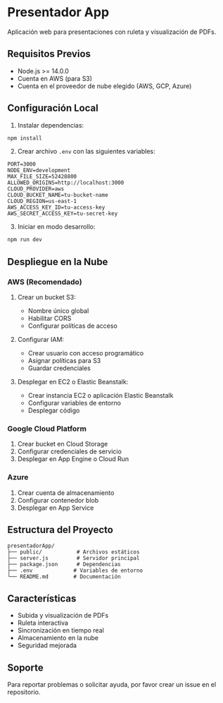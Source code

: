 # Presentador App

Aplicación web para presentaciones con ruleta y visualización de PDFs.

## Requisitos Previos

- Node.js >= 14.0.0
- Cuenta en AWS (para S3)
- Cuenta en el proveedor de nube elegido (AWS, GCP, Azure)

## Configuración Local

1. Instalar dependencias:
```bash
npm install
```

2. Crear archivo `.env` con las siguientes variables:
```env
PORT=3000
NODE_ENV=development
MAX_FILE_SIZE=52428800
ALLOWED_ORIGINS=http://localhost:3000
CLOUD_PROVIDER=aws
CLOUD_BUCKET_NAME=tu-bucket-name
CLOUD_REGION=us-east-1
AWS_ACCESS_KEY_ID=tu-access-key
AWS_SECRET_ACCESS_KEY=tu-secret-key
```

3. Iniciar en modo desarrollo:
```bash
npm run dev
```

## Despliegue en la Nube

### AWS (Recomendado)

1. Crear un bucket S3:
   - Nombre único global
   - Habilitar CORS
   - Configurar políticas de acceso

2. Configurar IAM:
   - Crear usuario con acceso programático
   - Asignar políticas para S3
   - Guardar credenciales

3. Desplegar en EC2 o Elastic Beanstalk:
   - Crear instancia EC2 o aplicación Elastic Beanstalk
   - Configurar variables de entorno
   - Desplegar código

### Google Cloud Platform

1. Crear bucket en Cloud Storage
2. Configurar credenciales de servicio
3. Desplegar en App Engine o Cloud Run

### Azure

1. Crear cuenta de almacenamiento
2. Configurar contenedor blob
3. Desplegar en App Service

## Estructura del Proyecto

```
presentadorApp/
├── public/           # Archivos estáticos
├── server.js         # Servidor principal
├── package.json      # Dependencias
├── .env             # Variables de entorno
└── README.md        # Documentación
```

## Características

- Subida y visualización de PDFs
- Ruleta interactiva
- Sincronización en tiempo real
- Almacenamiento en la nube
- Seguridad mejorada

## Soporte

Para reportar problemas o solicitar ayuda, por favor crear un issue en el repositorio. 